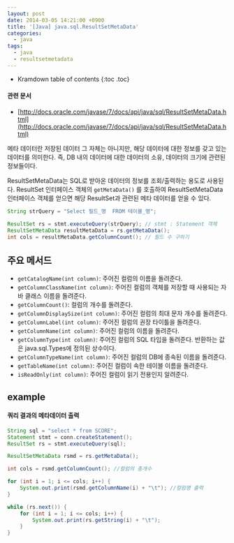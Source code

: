 ```yaml
---
layout: post
date: 2014-03-05 14:21:00 +0900
title: '[Java] java.sql.ResultSetMetaData'
categories:
  - java
tags:
  - java
  - resultsetmetadata
---
```


* Kramdown table of contents
{:toc .toc}

#### 관련 문서

- [http://docs.oracle.com/javase/7/docs/api/java/sql/ResultSetMetaData.html](http://docs.oracle.com/javase/7/docs/api/java/sql/ResultSetMetaData.html)

메타 데이터란 저장된 데이터 그 자체는 아니지만, 해당 데이터에 대한 정보를 갖고 있는 데이터를 의미한다. 즉, DB 내의 데이터에 대한 데이터의 소유, 데이터의 크기에 관련된 정보들이다.

ResultSetMetaData는 SQL로 받아온 데이터의 정보를 조회/출력하는 용도로 사용된다. ResultSet 인터페이스 객체의 `getMetaData()` 를 호출하여 ResultSetMetaData 인터페이스 객체를 얻으면 해당 ResultSet과 관련된 메타 데이터를 얻을 수 있다.

```java
String strQuery = "Select 필드_명  FROM 테이블_명";

ResultSet rs = stmt.executeQuery(strQuery); // stmt : Statement 객체
ResultSetMetaData resultMetaData = rs.getMetaData();
int cols = resultMetaData.getColumnCount(); // 필드 수 구하기
```

## 주요 메서드

- `getCatalogName(int column)`: 주어진 컬럼의 이름을 돌려준다.
- `getColumnClassName(int column)`: 주어진 컬럼의 객체를 저장할 때 사용되는 자바 클래스 이름을 돌려준다.
- `getColumnCount()`: 컬럼의 개수를 돌려준다.
- `getColumnDisplaySize(int column)`: 주어진 컬럼의 최대 문자 개수를 돌려준다.
- `getColumnLabel(int column)`: 주어진 컬럼의 권장 타이틀을 돌려준다.
- `getColumnName(int column)`: 주어진 컬럼의 이름을 돌려준다.
- `getColumnType(int column)`: 주어진 컬럼의  SQL 타입을 돌려준다. 반환하는 값은  java.sql.Types에 정의된 상수이다.
- `getColumnTypeName(int column)`: 주어진 컬럼의 DB에 종속된 이름을 돌려준다.
- `getTableName(int column)`: 주어진 컬럼이 속한 테이블 이름을 돌려준다.
- `isReadOnly(int column)`: 주어진 컬럼이 읽기 전용인지 알려준다.

## example

#### 쿼리 결과의 메타데이터 출력

```java
String sql = "select * from SCORE";
Statement stmt = conn.createStatement();
ResultSet rs = stmt.executeQuery(sql);

ResultSetMetaData rsmd = rs.getMetaData();

int cols = rsmd.getColumnCount(); //컬럼의 총개수

for (int i = 1; i <= cols; i++) {
    System.out.print(rsmd.getColumnName(i) + "\t"); //컬럼명 출력
}

while (rs.next()) {
    for (int i = 1; i <= cols; i++) {
        System.out.print(rs.getString(i) + "\t");
    }
}
```
